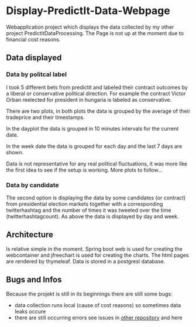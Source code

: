 # Display-PredictIt-Data-Webpage
Webapplication project which displays the data collected by my other project PredictitDataProcessing. The Page is not up at the moment due to financial cost reasons.

## Data displayed

### Data by politcal label
I took 5 different bets from predictit and labeled their contract outcomes by a liberal or conservative political direction. For example the contract
Victor Orban reelected for president in hungaria is labeled as conservative. 

There are two plots, in both plots the data is grouped by the average of their tradeprice and their timestamps.

In the dayplot the data is grouped in 10 minutes intervals for the current date. 

In the week date the data is grouped for each day and the last 7 days are shown.

Data is not representative for any real political fluctuations, it was more like the first idea to see if the setup is working. More plots to follow...

### Data by candidate
The second option is displaying the data by some candidates (or contract) from presidential election markets together with 
a corresponding twitterhashtag and the number of times it was tweeted over the time (twitterhashtagcount).
As above the data is displayed by day and week. 

## Architecture
Is relative simple in the moment. Spring boot web is used for creating the webcontainer and jfreechart is used for creating the charts. 
The html pages are rendered by thymeleaf. Data is stored in a postgresl database. 

## Bugs and Infos
Because the projekt is still in its beginnings there are still some bugs:
- data collection runs local (cause of cost reasons) so sometimes data leaks occure
- there are still occurring errors see issues in [other repository](https://github.com/leoseg/PredictitDataProcessing) and here 

